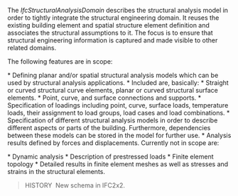 The _IfcStructuralAnalysisDomain_ describes the structural analysis model in order to tightly integrate the structural engineering domain. It reuses the existing building element and spatial structure element definition and associates the structural assumptions to it. The focus is to ensure that structural engineering information is captured and made visible to other related domains.

The following features are in scope:

\* Defining planar and/or spatial structural analysis models which can be used by structural analysis applications.
\* Included are, basically: 
    \*  Straight or curved structural curve elements, planar or curved structural surface elements.
    \*  Point, curve, and surface connections and supports.
    \*  Specification of loadings including point, curve, surface loads, temperature loads, their assignment to load groups, load cases and load combinations.
    \*  Specification of different structural analysis models in order to describe different aspects or parts of the building. Furthermore, dependencies between these models can be stored in the model for further use.
    \*  Analysis results defined by forces and displacements.
Currently not in scope are:

\* Dynamic analysis 
\*  Description of prestressed loads 
\*  Finite element topology 
\*  Detailed results in finite element meshes as well as stresses and strains in the structural elements. 

> HISTORY&nbsp; New schema in IFC2x2.
